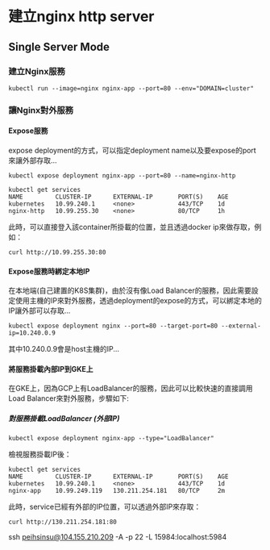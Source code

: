 # 建立nginx http server


## Single Server Mode

### 建立Nginx服務

```
kubectl run --image=nginx nginx-app --port=80 --env="DOMAIN=cluster"
```

### 讓Nginx對外服務

#### Expose服務

expose deployment的方式，可以指定deployment name以及要expose的port來讓外部存取...

```
kubectl expose deployment nginx-app --port=80 --name=nginx-http
```

```
kubectl get services
NAME         CLUSTER-IP      EXTERNAL-IP       PORT(S)    AGE
kubernetes   10.99.240.1     <none>            443/TCP    1d
nginx-http   10.99.255.30    <none>            80/TCP     1h
```

此時，可以直接登入該container所掛載的位置，並且透過docker ip來做存取，例如：

```
curl http://10.99.255.30:80
```

#### Expose服務時綁定本地IP

在本地端(自己建置的K8S集群)，由於沒有像Load Balancer的服務，因此需要設定使用主機的IP來對外服務，透過deployment的expose的方式，可以綁定本地的IP讓外部可以存取...

```
kubectl expose deployment nginx --port=80 --target-port=80 --external-ip=10.240.0.9
```

其中10.240.0.9會是host主機的IP...


#### 將服務掛載內部IP到GKE上

在GKE上，因為GCP上有LoadBalancer的服務，因此可以比較快速的直接調用Load Balancer來對外服務，步驟如下:


##### 對服務掛載LoadBalancer (外部IP)

```
kubectl expose deployment nginx-app --type="LoadBalancer"
```

檢視服務掛載IP後：

```
kubectl get services
NAME         CLUSTER-IP      EXTERNAL-IP       PORT(S)    AGE
kubernetes   10.99.240.1     <none>            443/TCP    1d
nginx-app    10.99.249.119   130.211.254.181   80/TCP     2m
```

此時，service已經有外部的IP位置，可以透過外部IP來存取：

```
curl http://130.211.254.181:80
```


ssh peihsinsu@104.155.210.209 -A -p 22 -L 15984:localhost:5984